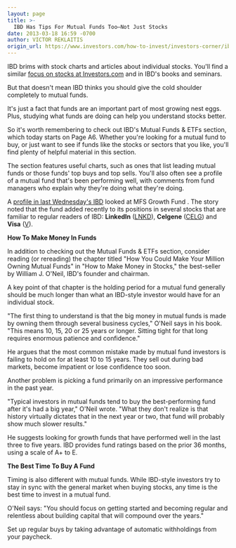 ```yaml
---
layout: page
title: >-
  IBD Has Tips For Mutual Funds Too—Not Just Stocks
date: 2013-03-18 16:59 -0700
author: VICTOR REKLAITIS
origin_url: https://www.investors.com/how-to-invest/investors-corner/ibd-has-tips-for-mutual-funds/
---
```


IBD brims with stock charts and articles about individual stocks. You'll find a similar [focus on stocks at Investors.com](http://news.investors.com/investing.aspx) and in IBD's books and seminars.

But that doesn't mean IBD thinks you should give the cold shoulder completely to mutual funds.

It's just a fact that funds are an important part of most growing nest eggs. Plus, studying what funds are doing can help you understand stocks better.

So it's worth remembering to check out IBD's Mutual Funds & ETFs section, which today starts on Page A6. Whether you're looking for a mutual fund to buy, or just want to see if funds like the stocks or sectors that you like, you'll find plenty of helpful material in this section.

The section features useful charts, such as ones that list leading mutual funds or those funds' top buys and top sells. You'll also often see a profile of a mutual fund that's been performing well, with comments from fund managers who explain why they're doing what they're doing.

A [profile in last Wednesday's IBD](http://news.investors.com/investing-mutual-funds/031213-647727-mfs-growth-fund-relies-on-stock-picking.htm) looked at MFS Growth Fund . The story noted that the fund added recently to its positions in several stocks that are familiar to regular readers of IBD: **LinkedIn** ([LNKD](https://research.investors.com/quote.aspx?symbol=LNKD)), **Celgene** ([CELG](https://research.investors.com/quote.aspx?symbol=CELG)) and **Visa** ([V](https://research.investors.com/quote.aspx?symbol=V)).

**How To Make Money In Funds**

In addition to checking out the Mutual Funds & ETFs section, consider reading (or rereading) the chapter titled "How You Could Make Your Million Owning Mutual Funds" in "How to Make Money in Stocks," the best-seller by William J. O'Neil, IBD's founder and chairman.

A key point of that chapter is the holding period for a mutual fund generally should be much longer than what an IBD-style investor would have for an individual stock.

"The first thing to understand is that the big money in mutual funds is made by owning them through several business cycles," O'Neil says in his book. "This means 10, 15, 20 or 25 years or longer. Sitting tight for that long requires enormous patience and confidence."

He argues that the most common mistake made by mutual fund investors is failing to hold on for at least 10 to 15 years. They sell out during bad markets, become impatient or lose confidence too soon.

Another problem is picking a fund primarily on an impressive performance in the past year.

"Typical investors in mutual funds tend to buy the best-performing fund after it's had a big year," O'Neil wrote. "What they don't realize is that history virtually dictates that in the next year or two, that fund will probably show much slower results."

He suggests looking for growth funds that have performed well in the last three to five years. IBD provides fund ratings based on the prior 36 months, using a scale of A+ to E.

**The Best Time To Buy A Fund**

Timing is also different with mutual funds. While IBD-style investors try to stay in sync with the general market when buying stocks, any time is the best time to invest in a mutual fund.

O'Neil says: "You should focus on getting started and becoming regular and relentless about building capital that will compound over the years."

Set up regular buys by taking advantage of automatic withholdings from your paycheck.
